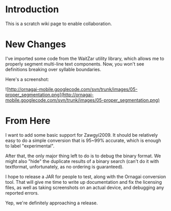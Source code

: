 # Introduction #

This is a scratch wiki page to enable collaboration.


# New Changes #

I've imported some code from the WaitZar utility library, which allows me to properly segment multi-line text components. Now, you won't see definitions breaking over syllable boundaries.

Here's a screenshot:

![http://ornagai-mobile.googlecode.com/svn/trunk/images/05-proper_segmentation.png](http://ornagai-mobile.googlecode.com/svn/trunk/images/05-proper_segmentation.png)


# From Here #

I want to add some basic support for Zawgyi2009. It should be relatively easy to do a simple conversion that is 95~99% accurate, which is enough to label "experimental".

After that, the only major thing left to do is to debug the binary format. We might also "hide" the duplicate results of a binary search (can't do it with textformat, unfortunately, as no ordering is guaranteed).

I hope to release a JAR for people to test, along with the Ornagai conversion tool. That will give me time to write up documentation and fix the licensing files, as well as taking screenshots on an actual device, and debugging any reported errors.

Yep, we're definitely approaching a release.